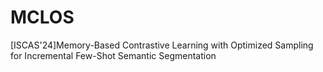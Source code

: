 # MCLOS
[ISCAS'24]Memory-Based Contrastive Learning with Optimized Sampling for Incremental Few-Shot Semantic Segmentation
